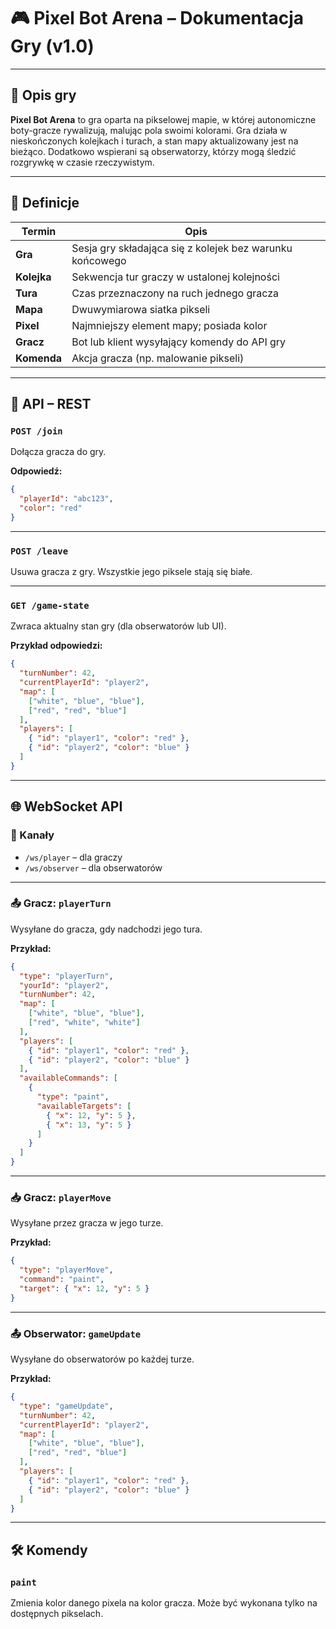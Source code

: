 # 🎮 Pixel Bot Arena – Dokumentacja Gry (v1.0)

---

## 🧩 Opis gry

**Pixel Bot Arena** to gra oparta na pikselowej mapie, w której autonomiczne boty-gracze rywalizują, malując pola swoimi kolorami. Gra działa w nieskończonych kolejkach i turach, a stan mapy aktualizowany jest na bieżąco. Dodatkowo wspierani są obserwatorzy, którzy mogą śledzić rozgrywkę w czasie rzeczywistym.

---

## 🧠 Definicje

| Termin        | Opis |
|---------------|------|
| **Gra**       | Sesja gry składająca się z kolejek bez warunku końcowego |
| **Kolejka**   | Sekwencja tur graczy w ustalonej kolejności |
| **Tura**      | Czas przeznaczony na ruch jednego gracza |
| **Mapa**      | Dwuwymiarowa siatka pikseli |
| **Pixel**     | Najmniejszy element mapy; posiada kolor |
| **Gracz**     | Bot lub klient wysyłający komendy do API gry |
| **Komenda**   | Akcja gracza (np. malowanie pikseli) |

---

## 📡 API – REST

### `POST /join`
Dołącza gracza do gry.

**Odpowiedź:**
```json
{
  "playerId": "abc123",
  "color": "red"
}
````

---

### `POST /leave`

Usuwa gracza z gry. Wszystkie jego piksele stają się białe.

---

### `GET /game-state`

Zwraca aktualny stan gry (dla obserwatorów lub UI).

**Przykład odpowiedzi:**

```json
{
  "turnNumber": 42,
  "currentPlayerId": "player2",
  "map": [
    ["white", "blue", "blue"],
    ["red", "red", "blue"]
  ],
  "players": [
    { "id": "player1", "color": "red" },
    { "id": "player2", "color": "blue" }
  ]
}
```

---

## 🌐 WebSocket API

### 🔁 Kanały

* `/ws/player` – dla graczy
* `/ws/observer` – dla obserwatorów

---

### 📤 Gracz: `playerTurn`

Wysyłane do gracza, gdy nadchodzi jego tura.

**Przykład:**

```json
{
  "type": "playerTurn",
  "yourId": "player2",
  "turnNumber": 42,
  "map": [
    ["white", "blue", "blue"],
    ["red", "white", "white"]
  ],
  "players": [
    { "id": "player1", "color": "red" },
    { "id": "player2", "color": "blue" }
  ],
  "availableCommands": [
    { 
      "type": "paint", 
      "availableTargets": [ 
        { "x": 12, "y": 5 },
        { "x": 13, "y": 5 }
      ]
    }
  ]
}
```

---

### 📥 Gracz: `playerMove`

Wysyłane przez gracza w jego turze.

**Przykład:**

```json
{
  "type": "playerMove",
  "command": "paint",
  "target": { "x": 12, "y": 5 }
}
```

---

### 📤 Obserwator: `gameUpdate`

Wysyłane do obserwatorów po każdej turze.

**Przykład:**

```json
{
  "type": "gameUpdate",
  "turnNumber": 42,
  "currentPlayerId": "player2",
  "map": [
    ["white", "blue", "blue"],
    ["red", "red", "blue"]
  ],
  "players": [
    { "id": "player1", "color": "red" },
    { "id": "player2", "color": "blue" }
  ]
}
```

---

## 🛠 Komendy

### `paint`

Zmienia kolor danego pixela na kolor gracza. Może być wykonana tylko na dostępnych pikselach.
